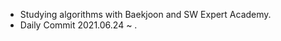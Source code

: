 - Studying algorithms with Baekjoon and SW Expert Academy.
- Daily Commit 2021.06.24 ~ .

<!---
jacob3015/jacob3015 is a ✨ special ✨ repository because its `README.md` (this file) appears on your GitHub profile.
You can click the Preview link to take a look at your changes.
--->
